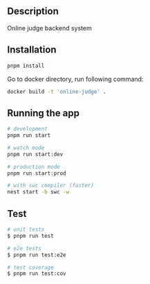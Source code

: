 ## Description

Online judge backend system

## Installation

```bash
pnpm install
```

Go to docker directory, run following command:

```bash
docker build -t 'online-judge' .
```

## Running the app

```bash
# development
pnpm run start

# watch mode
pnpm run start:dev

# production mode
pnpm run start:prod

# with swc compiler (faster)
nest start -b swc -w
```

## Test

```bash
# unit tests
$ pnpm run test

# e2e tests
$ pnpm run test:e2e

# test coverage
$ pnpm run test:cov
```
